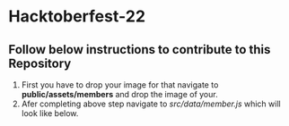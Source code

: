 # Hacktoberfest-22

## Follow below instructions to contribute to this Repository

1) First you have to drop your image for that navigate to **public/assets/members** and drop the image of your.
2) Afer completing above step navigate to *src/data/member.js* which will look like below.
